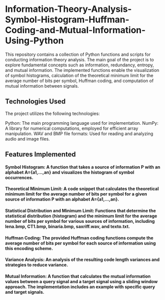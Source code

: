 # Information-Theory-Analysis-Symbol-Histogram-Huffman-Coding-and-Mutual-Information-Using-Python
This repository contains a collection of Python functions and scripts for conducting information theory analysis. The main goal of the project is to explore fundamental concepts such as information, redundancy, entropy, and mutual information. The implemented functions enable the visualization of symbol histograms, calculation of the theoretical minimum limit for the average number of bits per symbol, Huffman coding, and computation of mutual information between signals.

## Technologies Used
The project utilizes the following technologies:

Python: The main programming language used for implementation.
NumPy: A library for numerical computations, employed for efficient array manipulation.
WAV and BMP file formats: Used for reading and analyzing audio and image files.

## Features Implemented
#### Symbol Histogram: A function that takes a source of information P with an alphabet A={a1,...,an} and visualizes the histogram of symbol occurrences.

#### Theoretical Minimum Limit: A code snippet that calculates the theoretical minimum limit for the average number of bits per symbol for a given source of information P with an alphabet A={a1,...,an}.

#### Statistical Distribution and Minimum Limit: Functions that determine the statistical distribution (histogram) and the minimum limit for the average number of bits per symbol for various sources of information, including lena.bmp, CT1.bmp, binaria.bmp, saxriff.wav, and texto.txt.

#### Huffman Coding: The provided Huffman coding functions compute the average number of bits per symbol for each source of information using this encoding scheme.

#### Variance Analysis: An analysis of the resulting code length variances and strategies to reduce variance.

#### Mutual Information: A function that calculates the mutual information values between a query signal and a target signal using a sliding window approach. The implementation includes an example with specific query and target signals.
